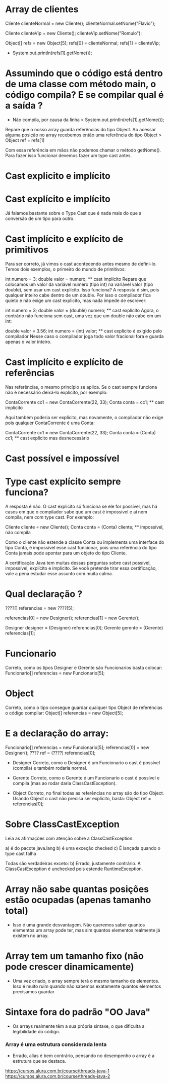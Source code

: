 # Array de clientes

Cliente clienteNormal = new Cliente();
clienteNormal.setNome("Flavio");

Cliente clienteVip = new Cliente();
clienteVip.setNome("Romulo");

Object[] refs = new Object[5];
refs[0]  = clienteNormal;
refs[1]  = clienteVip;

- System.out.println(refs[1].getNome());

# Assumindo que o código está dentro de uma classe com método main, o código compila? E se compilar qual é a saída ?

- Não compila, por causa da linha  >  System.out.println(refs[1].getNome());

Repare que o nosso array guarda referências do tipo Object. Ao acessar alguma posição no array recebemos então uma referência do tipo Object   >   Object ref = refs[1]

Com essa referência em mãos não podemos chamar o método getNome(). Para fazer isso funcionar devemos fazer um type cast antes.

# Cast explicito e implícito

# Cast explícito e implícito
Já falamos bastante sobre o Type Cast que é nada mais do que a conversão de um tipo para outro.

# Cast implícito e explícito de primitivos
Para ser correto, já vimos o cast acontecendo antes mesmo de defini-lo. Temos dois exemplos, o primeiro do mundo de primitivos:

int numero = 3;
double valor = numero; \*\* cast implícito
Repare que colocamos um valor da variável numero (tipo int) na variável valor (tipo double), sem usar um cast explícito. Isso funciona? A resposta é sim, pois qualquer inteiro cabe dentro de um double. Por isso o compilador fica quieto e não exige um cast explicito, mas nada impede de escrever:

int numero = 3;
double valor = (double) numero; \*\* cast explícito
Agora, o contrário não funciona sem cast, uma vez que um double não cabe em um int:

double valor = 3.56;
int numero = (int) valor; \*\* cast explicito é exigido pelo compilador
Nesse caso o compilador joga todo valor fracional fora e guarda apenas o valor inteiro.

# Cast implícito e explícito de referências
Nas referências, o mesmo princípio se aplica. Se o cast sempre funciona não é necessário deixá-lo explícito, por exemplo:

ContaCorrente cc1 = new ContaCorrente(22, 33);
Conta conta = cc1; \*\* cast implicito

Aqui também poderia ser explícito, mas novamente, o compilador não exige pois qualquer ContaCorrente é uma Conta:

ContaCorrente cc1 = new ContaCorrente(22, 33);
Conta conta = (Conta) cc1; \*\* cast explícito mas desnecessário

# Cast possível e impossível

# Type cast explícito sempre funciona?
A resposta é não. O cast explicito só funciona se ele for possível, mas há casos em que o compilador sabe que um cast é impossível e aí nem compila, nem com type cast. Por exemplo:

Cliente cliente = new Cliente();
Conta conta = (Conta) cliente; \*\* impossível, não compila

Como o cliente não estende a classe Conta ou implementa uma interface do tipo Conta, é impossível esse cast funcionar, pois uma referência do tipo Conta jamais pode apontar para um objeto do tipo Cliente.

A certificação Java tem muitas dessas perguntas sobre cast possível, impossível, explícito e implícito. Se você pretende tirar essa certificação, vale a pena estudar esse assunto com muita calma.

# Qual declaração ?

????[] referencias = new ????[5];

referencias[0] = new Designer();
referencias[1] = new Gerente();

Designer designer = (Designer) referencias[0];
Gerente gerente = (Gerente) referencias[1];

# Funcionario
Correto, como os tipos Designer e Gerente são Funcionarios basta colocar:
Funcionario[] referencias = new Funcionario[5];

# Object
Correto, como o tipo consegue guardar qualquer tipo Object de referências o código compilar:
Object[] referencias = new Object[5];

# E a declaração do array:

Funcionario[] referencias = new Funcionario[5];
referencias[0] = new Designer();
???? ref = (????) referencias[0];

- Designer
Correto, como o Designer é um Funcionario o cast é possível (compila) e também rodaria normal.

- Gerente
Correto, como o Gerente é um Funcionario o cast é possível e compila (mas ao rodar daria ClassCastException).

- Object
Correto, no final todas as referências no array são do tipo Object. Usando Object o cast não precisa ser explícito, basta:
Object ref = referencias[0];

# Sobre ClassCastException

Leia as afirmações com atenção sobre a ClassCastException:

a) é do pacote java.lang
b) é uma exceção checked
c) É lançada quando o type cast falha

Todas são verdadeiras exceto:
b) Errado, justamente contrário. A ClassCastException é unchecked pois estende RuntimeException.


# Array não sabe quantas posições estão ocupadas (apenas tamanho total)

- Isso é uma grande desvantagem. Não queremos saber quantos elementos um array pode ter, mas sim quantos elementos realmente já existem no array.

# Array tem um tamanho fixo (não pode crescer dinamicamente)

- Uma vez criado, o array sempre terá o mesmo tamanho de elementos. Isso é muito ruim quando não sabemos exatamente quantos elementos precisamos guardar

# Sintaxe fora do padrão "OO Java"

- Os arrays realmente têm a sua própria sintaxe, o que dificulta a legibilidade do código.

### Array é uma estrutura considerada lenta

- Errado, alias é bem contrário, pensando no desempenho o array é a estrutura que se destaca.

https://cursos.alura.com.br/course/threads-java-1
https://cursos.alura.com.br/course/threads-java-2
